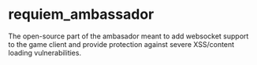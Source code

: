 # requiem_ambassador
The open-source part of the ambasador meant to add websocket support to the game client and provide protection against severe XSS/content loading vulnerabilities.
